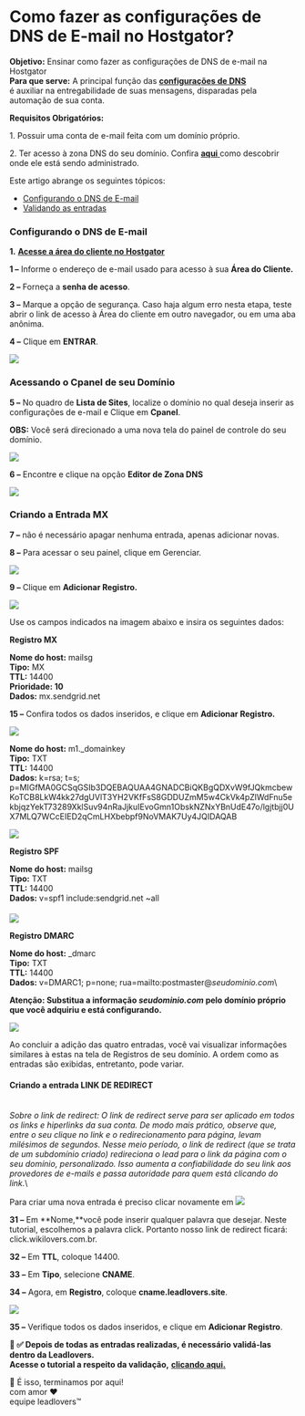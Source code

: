 # Como fazer as configurações de DNS de E-mail no Hostgator?

**Objetivo:** Ensinar como fazer as configurações de DNS de e-mail na Hostgator\
**Para que serve:** A principal função das [**configurações de DNS**](./)\
é auxiliar na entregabilidade de suas mensagens, disparadas pela automação de sua conta.

**Requisitos Obrigatórios:**

1\. Possuir uma conta de e-mail feita com um domínio próprio.

2\. Ter acesso à zona DNS do seu domínio. Confira [**aqui** ](../como-descobrir-onde-o-dominio-esta-sendo-administrado.md)como descobrir onde ele está sendo administrado.

Este artigo abrange os seguintes tópicos:

* [Configurando o DNS de E-mail](como-fazer-as-configuracoes-de-dns-de-e-mail-no-hostgator.md#configurando-dns)
* [Validando as entradas](como-fazer-as-configuracoes-de-dns-de-e-mail-no-hostgator.md#validando-entradas)

### **Configurando o DNS de E-mail** <a href="#configurando-dns" id="configurando-dns"></a>



**1.** [**Acesse a área do cliente no Hostgator**](https://financeiro.hostgator.com.br/)

**1 –** Informe o endereço de e-mail usado para acesso à sua **Área do Cliente.**

**2 –** Forneça a **senha de acesso**.

**3 –** Marque a opção de segurança. Caso haja algum erro nesta etapa, teste abrir o link de acesso à Área do cliente em outro navegador, ou em uma aba anônima.

**4 –** Clique em **ENTRAR**.

[![](https://legado.leadlovers.site/wp-content/uploads/2020/09/como-fazer-as-configuraes-de-dns-de-e-mail-no-hostgator\_-360025815813\_hostgator-login-financeiro-edited.png)](https://legado.leadlovers.site/wp-content/uploads/2020/09/como-fazer-as-configuraes-de-dns-de-e-mail-no-hostgator\_-360025815813\_hostgator-login-financeiro-edited.png)

### **Acessando o Cpanel de seu Domínio**

**5 –** No quadro de **Lista de Sites**, localize o domínio no qual deseja inserir as configurações de e-mail e Clique em **Cpanel**.

**OBS:** Você será direcionado a uma nova tela do painel de controle do seu domínio.

[![](https://legado.leadlovers.site/wp-content/uploads/2020/09/como-fazer-as-configuraes-de-dns-de-e-mail-no-hostgator\_-360025815813\_mceclip0.png)](https://legado.leadlovers.site/wp-content/uploads/2020/09/como-fazer-as-configuraes-de-dns-de-e-mail-no-hostgator\_-360025815813\_mceclip0.png)

**6 –** Encontre e clique na opção **Editor de Zona DNS**

[![](https://legado.leadlovers.site/wp-content/uploads/2020/09/2020-08-03\_16-56-49.png)](https://legado.leadlovers.site/wp-content/uploads/2020/09/2020-08-03\_16-56-49.png)

### **Criando a Entrada MX**

**7 –** não é necessário apagar nenhuma entrada, apenas adicionar novas.

**8 –** Para acessar o seu painel, clique em Gerenciar.

[![](https://legado.leadlovers.site/wp-content/uploads/2020/09/como-fazer-as-configuraes-de-dns-de-e-mail-no-hostgator\_-360025815813\_mceclip10.png)](https://legado.leadlovers.site/wp-content/uploads/2020/09/como-fazer-as-configuraes-de-dns-de-e-mail-no-hostgator\_-360025815813\_mceclip10.png)

**9 –** Clique em **Adicionar Registro.**

[![](https://legado.leadlovers.site/wp-content/uploads/2020/09/como-fazer-as-configuraes-de-dns-de-e-mail-no-hostgator\_-360025815813\_mceclip11.png)](https://legado.leadlovers.site/wp-content/uploads/2020/09/como-fazer-as-configuraes-de-dns-de-e-mail-no-hostgator\_-360025815813\_mceclip11.png)

Use os campos indicados na imagem abaixo e insira os seguintes dados:

**Registro MX**

**Nome do host:** mailsg\
**Tipo:** MX\
**TTL:** 14400\
**Prioridade: 10**\
**Dados:** mx.sendgrid.net

**15 –** Confira todos os dados inseridos, e clique em **Adicionar Registro.**

[![](https://legado.leadlovers.site/wp-content/uploads/2020/09/como-fazer-as-configuraes-de-dns-de-e-mail-no-hostgator\_-360025815813\_mceclip12.png)](https://legado.leadlovers.site/wp-content/uploads/2020/09/como-fazer-as-configuraes-de-dns-de-e-mail-no-hostgator\_-360025815813\_mceclip12.png)

**Nome do host:** m1.\_domainkey\
**Tipo:** TXT\
**TTL:** 14400\
**Dados:** k=rsa; t=s; p=MIGfMA0GCSqGSIb3DQEBAQUAA4GNADCBiQKBgQDXvW9fJQkmcbewKoTCB8LkW4kk27dgUVlT3YH2VKfFsS8GDDUZmM5w4CkVk4pZlWdFnu5ekbjqzYekT73289XklSuv94nRaJjkuIEvoGmn1ObskNZNxYBnUdE47o/lgjtbjj0UX7MLQ7WCcEIED2qCmLHXbebpf9NoVMAK7Uy4JQIDAQAB

[![](https://legado.leadlovers.site/wp-content/uploads/2020/09/como-fazer-as-configuraes-de-dns-de-e-mail-no-hostgator\_-360025815813\_mceclip13.png)](https://legado.leadlovers.site/wp-content/uploads/2020/09/como-fazer-as-configuraes-de-dns-de-e-mail-no-hostgator\_-360025815813\_mceclip13.png)

**Registro SPF**

**Nome do host:** mailsg\
**Tipo:** TXT\
**TTL:** 14400\
**Dados:** v=spf1 include:sendgrid.net \~all

#### &#x20;

[![](https://legado.leadlovers.site/wp-content/uploads/2020/09/como-fazer-as-configuraes-de-dns-de-e-mail-no-hostgator\_-360025815813\_mceclip14.png)](https://legado.leadlovers.site/wp-content/uploads/2020/09/como-fazer-as-configuraes-de-dns-de-e-mail-no-hostgator\_-360025815813\_mceclip14.png)

**Registro DMARC**

**Nome do host:** \_dmarc\
**Tipo:** TXT\
**TTL:** 14400\
**Dados:** v=DMARC1; p=none; rua=mailto:postmaster@_seudominio.com_\


**Atenção: Substitua a informação **_**seudominio.com**_** pelo domínio próprio que você adquiriu e está configurando.**

[![](https://legado.leadlovers.site/wp-content/uploads/2020/09/como-fazer-as-configuraes-de-dns-de-e-mail-no-hostgator\_-360025815813\_mceclip15.png)](https://legado.leadlovers.site/wp-content/uploads/2020/09/como-fazer-as-configuraes-de-dns-de-e-mail-no-hostgator\_-360025815813\_mceclip15.png)

Ao concluir a adição das quatro entradas, você vai visualizar informações similares à estas na tela de Registros de seu domínio. A ordem como as entradas são exibidas, entretanto, pode variar.

#### **Criando a entrada LINK DE REDIRECT**

\
_Sobre o link de redirect: O link de redirect serve para ser aplicado em todos os links e hiperlinks da sua conta. De modo mais prático, observe que, entre o seu clique no link e o redirecionamento para página, levam milésimos de segundos. Nesse meio período, o link de redirect (que se trata de um subdomínio criado) redireciona o lead para o link da página com o seu domínio, personalizado. Isso aumenta a confiabilidade do seu link aos provedores de e-mails e passa autoridade para quem está clicando do link._\


Para criar uma nova entrada é preciso clicar novamente em  [![](https://legado.leadlovers.site/wp-content/uploads/2020/09/como-fazer-as-configuraes-de-dns-de-e-mail-no-hostgator\_-360025815813\_mceclip17.png)](https://legado.leadlovers.site/wp-content/uploads/2020/09/como-fazer-as-configuraes-de-dns-de-e-mail-no-hostgator\_-360025815813\_mceclip17.png)

**31 –** Em **Nome,**você pode inserir qualquer palavra que desejar. Neste tutorial, escolhemos a palavra click. Portanto nosso link de redirect ficará: click.wikilovers.com.br.

**32 –** Em **TTL**, coloque 14400.

**33 –** Em **Tipo**, selecione **CNAME**.

**34 –** Agora, em **Registro**, coloque **cname.leadlovers.site**.

![](https://legado.leadlovers.site/wp-content/uploads/2020/07/2-15-1024x61.png)

**35 –** Verifique todos os dados inseridos, e clique em **Adicionar Registro**.



&#x20;**📢 ✅ Depois de todas as entradas realizadas, é necessário validá-las dentro da Leadlovers.**\
**Acesse o tutorial a respeito da validação,** [**clicando aqui.**](../../backlog/como-fazer-as-configuracoes-de-dns-de-e-mail-no-builderall.md)



&#x20;🏁 É isso, terminamos por aqui!\
com amor ❤\
equipe leadlovers™

